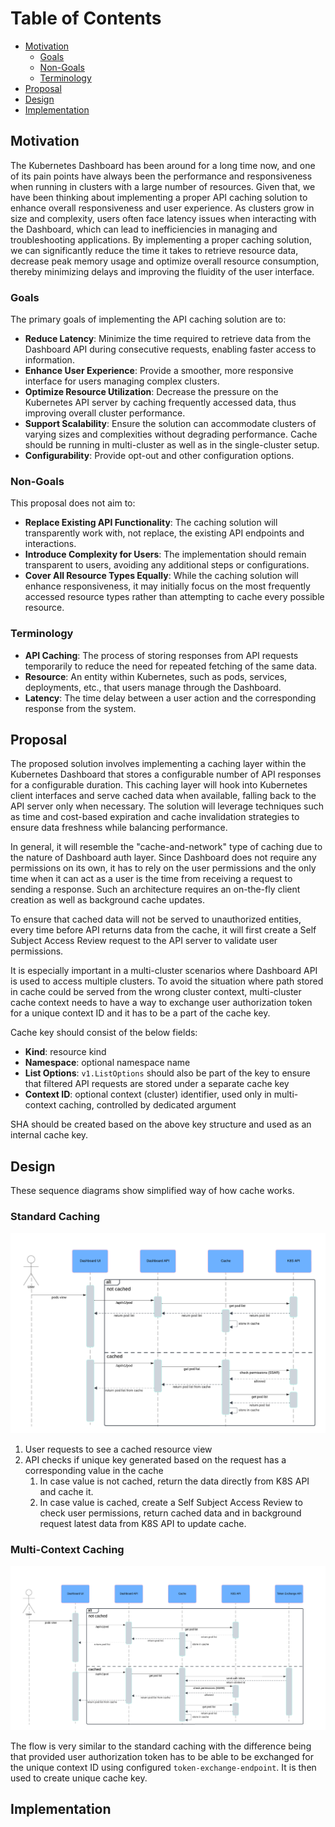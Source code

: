 # Table of Contents
- [Motivation](#motivation)
  - [Goals](#goals)
  - [Non-Goals](#non-goals)
  - [Terminology](#terminology)
- [Proposal](#proposal)
- [Design](#design)
- [Implementation](#implementation)

## Motivation
The Kubernetes Dashboard has been around for a long time now, and one of its pain points have always been the performance and responsiveness when running in clusters with a large number of resources. Given that, we have been thinking about implementing a proper API caching solution to enhance overall responsiveness and user experience. As clusters grow in size and complexity, users often face latency issues when interacting with the Dashboard, which can lead to inefficiencies in managing and troubleshooting applications. By implementing a proper caching solution, we can significantly reduce the time it takes to retrieve resource data, decrease peak memory usage and optimize overall resource consumption, thereby minimizing delays and improving the fluidity of the user interface.

### Goals
The primary goals of implementing the API caching solution are to:
- **Reduce Latency**: Minimize the time required to retrieve data from the Dashboard API during consecutive requests, enabling faster access to information.
- **Enhance User Experience**: Provide a smoother, more responsive interface for users managing complex clusters.
- **Optimize Resource Utilization**: Decrease the pressure on the Kubernetes API server by caching frequently accessed data, thus improving overall cluster performance.
- **Support Scalability**: Ensure the solution can accommodate clusters of varying sizes and complexities without degrading performance. Cache should be running in multi-cluster as well as in the single-cluster setup.
- **Configurability**: Provide opt-out and other configuration options.

### Non-Goals
This proposal does not aim to:

- **Replace Existing API Functionality**: The caching solution will transparently work with, not replace, the existing API endpoints and interactions.
- **Introduce Complexity for Users**: The implementation should remain transparent to users, avoiding any additional steps or configurations.
- **Cover All Resource Types Equally**: While the caching solution will enhance responsiveness, it may initially focus on the most frequently accessed resource types rather than attempting to cache every possible resource.

### Terminology
- **API Caching**: The process of storing responses from API requests temporarily to reduce the need for repeated fetching of the same data.
- **Resource**: An entity within Kubernetes, such as pods, services, deployments, etc., that users manage through the Dashboard.
- **Latency**: The time delay between a user action and the corresponding response from the system.

## Proposal
The proposed solution involves implementing a caching layer within the Kubernetes Dashboard that stores a configurable number of API responses for a configurable duration. This caching layer will hook into Kubernetes client interfaces and serve cached data when available, falling back to the API server only when necessary. The solution will leverage techniques such as time and cost-based expiration and cache invalidation strategies to ensure data freshness while balancing performance. 

In general, it will resemble the "cache-and-network" type of caching due to the nature of Dashboard auth layer. Since Dashboard does not require any permissions on its own, it has to rely on the user permissions and the only time when it can act as a user is the time from receiving a request to sending a response. Such an architecture requires an on-the-fly client creation as well as background cache updates.

To ensure that cached data will not be served to unauthorized entities, every time before API returns data from the cache, it will first create a Self Subject Access Review request to the API server to validate user permissions. 

It is especially important in a multi-cluster scenarios where Dashboard API is used to access multiple clusters. To avoid the situation where path stored in cache could be served from the wrong cluster context, multi-cluster cache context needs to have a way to exchange user authorization token for a unique context ID and it has to be a part of the cache key.

Cache key should consist of the below fields:
- **Kind**: resource kind
- **Namespace**: optional namespace name
- **List Options**: `v1.ListOptions` should also be part of the key to ensure that filtered API requests are stored under a separate cache key
- **Context ID**: optional context (cluster) identifier, used only in multi-context caching, controlled by dedicated argument

SHA should be created based on the above key structure and used as an internal cache key.

## Design
These sequence diagrams show simplified way of how cache works.

### Standard Caching
![Cache Sequence Diagram](../images/cache-sequence-diagram.png)

1. User requests to see a cached resource view
2. API checks if unique key generated based on the request has a corresponding value in the cache
   1. In case value is not cached, return the data directly from K8S API and cache it.
   2. In case value is cached, create a Self Subject Access Review to check user permissions, return cached data and in background request latest data from K8S API to update cache.

### Multi-Context Caching
![Multi-Context Cache Sequence Diagram](../images/multi-context-cache-sequence-diagram.png)

The flow is very similar to the standard caching with the difference being that provided user authorization token has to be able to be exchanged for the unique context ID using configured `token-exchange-endpoint`. It is then used to create unique cache key.

## Implementation
